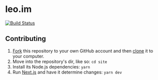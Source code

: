 # leo.im

[![Build Status](https://circleci.com/gh/leo/site.svg?&style=shield)](https://circleci.com/gh/leo/site)

## Contributing

1. [Fork](https://help.github.com/articles/fork-a-repo) this repository to your own GitHub account and then [clone](https://help.github.com/articles/cloning-a-repository) it to your computer.
2. Move into the repository's dir, like so: `cd site`
3. Install its Node.js dependencies: `yarn`
4. Run [Next.js](https://github.com/vercel/next.js) and have it determine changes: `yarn dev`
